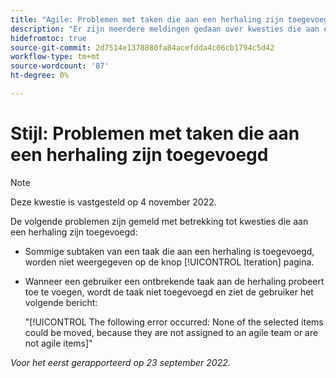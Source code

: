 ```yaml
---
title: "Agile: Problemen met taken die aan een herhaling zijn toegevoegd"
description: "Er zijn meerdere meldingen gedaan over kwesties die aan een herhaling zijn toegevoegd"
hidefromtoc: true
source-git-commit: 2d7514e1378880fa84acefdda4c06cb1794c5d42
workflow-type: tm+mt
source-wordcount: '87'
ht-degree: 0%

---
```



# Stijl: Problemen met taken die aan een herhaling zijn toegevoegd

>[!NOTE]
>
>Deze kwestie is vastgesteld op 4 november 2022.

De volgende problemen zijn gemeld met betrekking tot kwesties die aan een herhaling zijn toegevoegd:

* Sommige subtaken van een taak die aan een herhaling is toegevoegd, worden niet weergegeven op de knop [!UICONTROL Iteration] pagina.
* Wanneer een gebruiker een ontbrekende taak aan de herhaling probeert toe te voegen, wordt de taak niet toegevoegd en ziet de gebruiker het volgende bericht:

   &quot;[!UICONTROL The following error occurred: None of the selected items could be moved, because they are not assigned to an agile team or are not agile items]&quot;

_Voor het eerst gerapporteerd op 23 september 2022._

